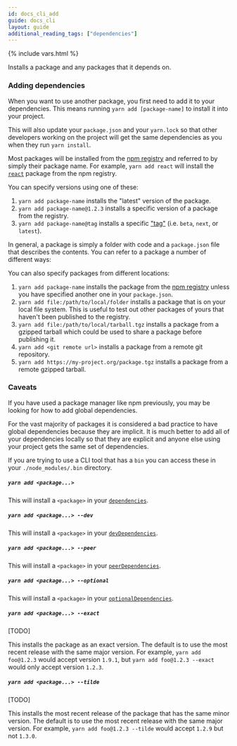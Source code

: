```yaml
---
id: docs_cli_add
guide: docs_cli
layout: guide
additional_reading_tags: ["dependencies"]
---
```


{% include vars.html %}

<p class="lead">Installs a package and any packages that it depends on.</p>

### Adding dependencies <a class="toc" id="toc-adding-dependencies" href="#toc-adding-dependencies"></a>

When you want to use another package, you first need to add it to your
dependencies. This means running `yarn add [package-name]` to install it into
your project.

This will also update your `package.json` and your `yarn.lock` so that other
developers working on the project will get the same dependencies as you when
they run `yarn install`.

Most packages will be installed from the [npm registry](https://www.npmjs.com/)
and referred to by simply their package name. For example, `yarn add react`
will install the [`react`](https://www.npmjs.com/package/react) package from
the npm registry.

You can specify versions using one of these:

1. `yarn add package-name` installs the "latest" version of the package.
2. `yarn add package-name@1.2.3` installs a specific version of a package from
  the registry.
3. `yarn add package-name@tag` installs a specific
  ["tag"]({{url_base}}/docs/cli/tag) (i.e. `beta`, `next`, or
  `latest`).

In general, a package is simply a folder with code and a `package.json` file
that describes the contents. You can refer to a package a number of different
ways:

You can also specify packages from different locations:

1. `yarn add package-name` installs the package from the
  [npm registry](https://www.npmjs.com/) unless you have specified another one
  in your `package.json`.
2. `yarn add file:/path/to/local/folder` installs a package that is on your
  local file system. This is useful to test out other packages of yours that
  haven't been published to the registry.
3. `yarn add file:/path/to/local/tarball.tgz` installs a package from a gzipped
  tarball which could be used to share a package before publishing it.
4. `yarn add <git remote url>` installs a package from a remote git repository.
5. `yarn add https://my-project.org/package.tgz` installs a package from a
  remote gzipped tarball.

### Caveats <a class="toc" id="toc-caveats" href="#toc-caveats"></a>

If you have used a package manager like npm previously, you may be looking for
how to add global dependencies.

For the vast majority of packages it is considered a bad practice to have
global dependencies because they are implicit. It is much better to add
all of your dependencies locally so that they are explicit and anyone else
using your project gets the same set of dependencies.

If you are trying to use a CLI tool that has a `bin` you can access these in
your `./node_modules/.bin` directory.

##### `yarn add <package...>` <a class="toc" id="toc-command-yarn-add" href="#toc-command-yarn-add"></a>

This will install a `<package>` in your
[`dependencies`]({{url_base}}/docs/dependency-types#toc-dependencies).

##### `yarn add <package...> --dev` <a class="toc" id="toc-command-yarn-add-dev" href="#toc-command-yarn-add-dev"></a>

This will install a `<package>` in your
[`devDependencies`]({{url_base}}/docs/dependency-types#toc-dev-dependencies).

##### `yarn add <package...> --peer` <a class="toc" id="toc-command-yarn-add-peer" href="#toc-command-yarn-add-peer"></a>

This will install a `<package>` in your
[`peerDependencies`]({{url_base}}/docs/dependency-types#toc-peer-dependencies).

##### `yarn add <package...> --optional` <a class="toc" id="toc-command-yarn-add-optional" href="#toc-command-yarn-add-optional"></a>

This will install a `<package>` in your
[`optionalDependencies`]({{url_base}}/docs/dependency-types#toc-optional-dependencies).

##### `yarn add <package...> --exact` <a class="toc" id="toc-command-yarn-add-exact" href="#toc-command-yarn-add-exact"></a>

[TODO]

This installs the package as an exact version. The default is to use the most
recent release with the same major version. For example, `yarn add foo@1.2.3`
would accept version `1.9.1`, but `yarn add foo@1.2.3 --exact` would only
accept version `1.2.3`.

##### `yarn add <package...> --tilde` <a class="toc" id="toc-command-yarn-add-tilde" href="#toc-command-yarn-add-tilde"></a>

[TODO]

This installs the most recent release of the package that has the same minor
version. The default is to use the most recent release with the same major
version. For example, `yarn add foo@1.2.3 --tilde` would accept `1.2.9` but not
`1.3.0`.
